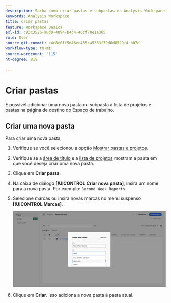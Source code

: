 ```yaml
---
description: Saiba como criar pastas e subpastas no Analysis Workspace.
keywords: Analysis Workspace
title: Criar pastas
feature: Workspace Basics
exl-id: c83c3526-a8d0-4094-b4c4-46cf70e1a365
role: User
source-git-commit: c4c8c0ff5d46ec455ca5333f79d6d8529f4cb87d
workflow-type: tm+mt
source-wordcount: '115'
ht-degree: 81%

---
```


# Criar pastas

É possível adicionar uma nova pasta ou subpasta à lista de projetos e pastas na página de destino do Espaço de trabalho.

## Criar uma nova pasta

Para criar uma nova pasta,

1. Verifique se você selecionou a opção [Mostrar pastas e projetos](/help/analysis-workspace/build-workspace-project/freeform-overview.md#show-selector).

1. Verifique se a [área de título](/help/analysis-workspace/build-workspace-project/freeform-overview.md#title-area) e a [lista de projetos](/help/analysis-workspace/build-workspace-project/freeform-overview.md#project-list) mostram a pasta em que você deseja criar uma nova pasta.

1. Clique em **Criar pasta**.

1. Na caixa de diálogo **[!UICONTROL Criar nova pasta]**, insira um nome para a nova pasta. Por exemplo: `Second Week Reports`.

1. Selecione marcas ou insira novas marcas no menu suspenso **[!UICONTROL Marcas]**.

   ![Criar nova pasta](../assets/create-new-folder.png)

1. Clique em **Criar**.
Isso adiciona a nova pasta à pasta atual.
